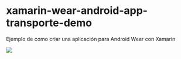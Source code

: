 # xamarin-wear-android-app-transporte-demo
Ejemplo de como criar una aplicación para Android Wear con Xamarin

<img src="bloggif_5b65c4b1a577c.gif"/>
